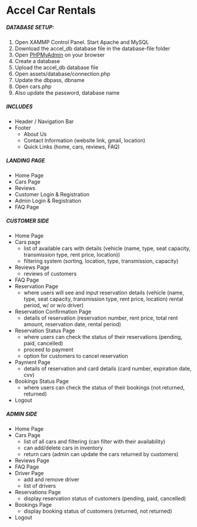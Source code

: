 # Accel Car Rentals
##### DATABASE SETUP:
1. Open XAMMP Control Panel. Start Apache and MySQL
2. Download the accel_db database file in the database-file folder
3. Open [PHPMyAdmin](http://localhost/phpmyadmin/) on your browser
4. Create a database
5. Upload the accel_db database file
6. Open assets/database/connection.php
7. Update the dbpass, dbname
6. Open cars.php
7. Also update the password, database name

##### INCLUDES
- Header / Navigation Bar
- Footer
   - About Us
   - Contact Information (website link, gmail, location)
   - Quick Links (home, cars, reviews, FAQ)

##### LANDING PAGE
- Home Page
- Cars Page
- Reviews
- Customer Login & Registration
- Admin Login & Registration
- FAQ Page

##### CUSTOMER SIDE
- Home Page
- Cars page
   - list of available cars with details (vehicle (name, type, seat capacity, transmission type, rent price, location))
   - filtering system (sorting, location, type, transmission, capacity)
- Reviews Page
   - reviews of customers
- FAQ Page
- Reservation Page 
   - where users will see and input reservation details (vehicle (name, type, seat capacity, transmission type, rent price, location) rental period, w/ or w/o driver)
- Reservation Confirmation Page
   - details of reservation (reservation number, rent price, total rent amount, reservation date, rental period)
- Reservation Status Page
  - where users can check the status of their reservations (pending, paid, cancelled)
  - proceed to payment
  - option for customers to cancel reservation
- Payment Page
   - details of reservation and card details (card number, expiration date, cvv)
- Bookings Status Page
   - where users can check the status of their bookings (not returned, returned)
- Logout

##### ADMIN SIDE
- Home Page
- Cars Page
   - list of all cars and filtering (can filter with their availability)
   - can add/delete cars in inventory
   - return cars (admin can update the cars returned by customers)
- Reviews Page
- FAQ Page
- Driver Page
   - add and remove driver
   - list of drivers
- Reservations Page
   - display reservation status of customers (pending, paid, cancelled)
- Bookings Page
   - display booking status of customers (returned, not returned)
- Logout
